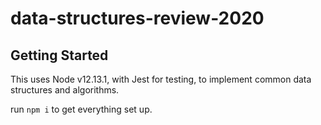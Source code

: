 # data-structures-review-2020

## Getting Started

This uses Node v12.13.1, with Jest for testing, to implement common data structures and algorithms.

run `npm i` to get everything set up.
